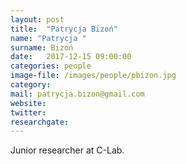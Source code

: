 ```yaml
---
layout: post
title:  "Patrycja Bizoń"
name: "Patrycja "
surname: Bizoń
date:   2017-12-15 09:00:00
categories: people
image-file: /images/people/pbizon.jpg
category: 
mail: patrycja.bizon@gmail.com
website:
twitter:
researchgate:
---
```


Junior researcher at C-Lab.
